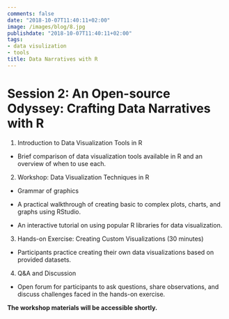 ```yaml
---
comments: false
date: "2018-10-07T11:40:11+02:00"
image: /images/blog/8.jpg
publishdate: "2018-10-07T11:40:11+02:00"
tags:
- data visulization
- tools
title: Data Narratives with R
---
```

# Session 2: An Open-source Odyssey: Crafting Data Narratives with R 

1.	Introduction to Data Visualization Tools in R 

  -	Brief comparison of data visualization tools available in R and an overview of when to use each.
  
2.	Workshop: Data Visualization Techniques in R 

  -	Grammar of graphics
  
  - A practical walkthrough of creating basic to complex plots, charts, and graphs using RStudio. 
  
  - An interactive tutorial on using popular R libraries for data visualization.
  
3.	Hands-on Exercise: Creating Custom Visualizations (30 minutes)

  - Participants practice creating their own data visualizations based on provided datasets.
  
4.	Q&A and Discussion 

  -	Open forum for participants to ask questions, share observations, and discuss challenges faced in the hands-on exercise.


**The workshop materials will be accessible shortly.**
